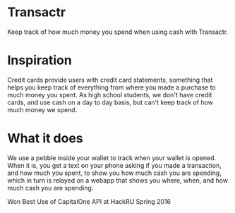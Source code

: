 # Transactr
Keep track of how much money you spend when using cash with Transactr.

# Inspiration
Credit cards provide users with credit card statements, something that helps you keep track of everything from where you made a purchase to much money you spent. As high school students, we don't have credit cards, and use cash on a day to day basis, but can't keep track of how much money we spend.

# What it does
We use a pebble inside your wallet to track when your wallet is opened. When it is, you get a text on your phone asking if you made a transaction, and how much you spent, to show you how much cash you are spending, which in turn is relayed on a webapp that shows you where, when, and how much cash you are spending.

Won Best Use of CapitalOne API at HackRU Spring 2016
